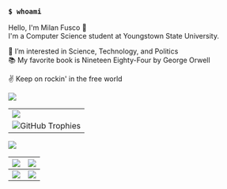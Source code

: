 ### `$ whoami`

Hello, I'm Milan Fusco 👋  
I'm a Computer Science student at Youngstown State University.  

👀 I’m interested in Science, Technology, and Politics   
📚 My favorite book is Nineteen Eighty-Four by George Orwell    

✌ Keep on rockin' in the free world 

![](https://user-images.githubusercontent.com/73097560/115834477-dbab4500-a447-11eb-908a-139a6edaec5c.gif)


<table>
  <tr>
    <td>
      <img src="http://github-profile-summary-cards.vercel.app/api/cards/profile-details?username=milanfusco&theme=gruvbox">
    </td>
  </tr>
  <tr>
    <td> 
      <img align="center" src="https://github-trophies.vercel.app/?username=milanfusco&theme=gruvbox&no-border=true&title=MultiLanguage,LongTimeUser,NewUser,Commits,Repositories&margin-w=0&margin-h=0" alt="GitHub Trophies"/>
    </td>
  </tr>
</table>

![](https://user-images.githubusercontent.com/73097560/115834477-dbab4500-a447-11eb-908a-139a6edaec5c.gif)

<table>
  <tbody>
    <tr>
      <th>
      <img src="http://github-profile-summary-cards.vercel.app/api/cards/repos-per-language?username=milanfusco&theme=gruvbox">
      </th>
      <th>
      <img src="http://github-profile-summary-cards.vercel.app/api/cards/most-commit-language?username=milanfusco&theme=gruvbox">
      </th>
    </tr>
  </tbody>
  <tbody>
    <tr>
    <td>
      <img src="http://github-profile-summary-cards.vercel.app/api/cards/stats?username=milanfusco&theme=gruvbox">
    </td>
    <td>
      <img src="http://github-profile-summary-cards.vercel.app/api/cards/productive-time?username=milanfusco&theme=gruvbox">
    </td>
    </tr>
  </tbody>
</table>








